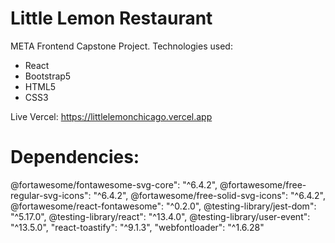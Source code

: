 # Little Lemon Restaurant
META Frontend Capstone Project.
Technologies used:
<ul>
  <li>React</li>
  <li>Bootstrap5</li>
  <li>HTML5</li>
  <li>CSS3</li>
</ul>

Live Vercel: https://littlelemonchicago.vercel.app

# Dependencies:

@fortawesome/fontawesome-svg-core": "^6.4.2",
@fortawesome/free-regular-svg-icons": "^6.4.2",
@fortawesome/free-solid-svg-icons": "^6.4.2",
@fortawesome/react-fontawesome": "^0.2.0",
@testing-library/jest-dom": "^5.17.0",
@testing-library/react": "^13.4.0",
@testing-library/user-event": "^13.5.0",
"react-toastify": "^9.1.3",
"webfontloader": "^1.6.28"
